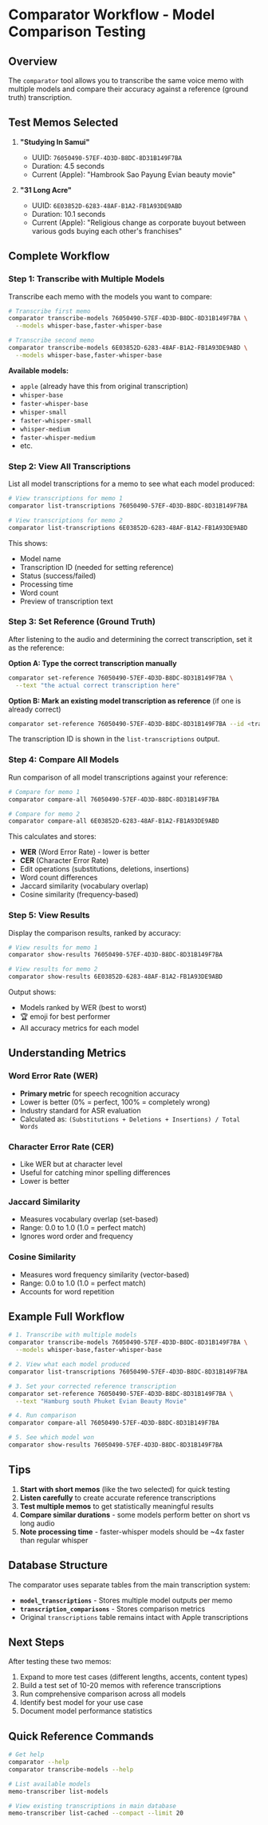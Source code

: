# Comparator Workflow - Model Comparison Testing

## Overview

The `comparator` tool allows you to transcribe the same voice memo with multiple models and compare their accuracy against a reference (ground truth) transcription.

## Test Memos Selected

1. **"Studying In Samui"**
   - UUID: `76050490-57EF-4D3D-B8DC-8D31B149F7BA`
   - Duration: 4.5 seconds
   - Current (Apple): "Hambrook Sao Payung Evian beauty movie"

2. **"31 Long Acre"**
   - UUID: `6E03852D-6283-48AF-B1A2-FB1A93DE9ABD`
   - Duration: 10.1 seconds
   - Current (Apple): "Religious change as corporate buyout between various gods buying each other's franchises"

## Complete Workflow

### Step 1: Transcribe with Multiple Models

Transcribe each memo with the models you want to compare:

```bash
# Transcribe first memo
comparator transcribe-models 76050490-57EF-4D3D-B8DC-8D31B149F7BA \
  --models whisper-base,faster-whisper-base

# Transcribe second memo
comparator transcribe-models 6E03852D-6283-48AF-B1A2-FB1A93DE9ABD \
  --models whisper-base,faster-whisper-base
```

**Available models:**
- `apple` (already have this from original transcription)
- `whisper-base`
- `faster-whisper-base`
- `whisper-small`
- `faster-whisper-small`
- `whisper-medium`
- `faster-whisper-medium`
- etc.

### Step 2: View All Transcriptions

List all model transcriptions for a memo to see what each model produced:

```bash
# View transcriptions for memo 1
comparator list-transcriptions 76050490-57EF-4D3D-B8DC-8D31B149F7BA

# View transcriptions for memo 2
comparator list-transcriptions 6E03852D-6283-48AF-B1A2-FB1A93DE9ABD
```

This shows:
- Model name
- Transcription ID (needed for setting reference)
- Status (success/failed)
- Processing time
- Word count
- Preview of transcription text

### Step 3: Set Reference (Ground Truth)

After listening to the audio and determining the correct transcription, set it as the reference:

**Option A: Type the correct transcription manually**

```bash
comparator set-reference 76050490-57EF-4D3D-B8DC-8D31B149F7BA \
  --text "the actual correct transcription here"
```

**Option B: Mark an existing model transcription as reference** (if one is already correct)

```bash
comparator set-reference 76050490-57EF-4D3D-B8DC-8D31B149F7BA --id <transcription-id>
```

The transcription ID is shown in the `list-transcriptions` output.

### Step 4: Compare All Models

Run comparison of all model transcriptions against your reference:

```bash
# Compare for memo 1
comparator compare-all 76050490-57EF-4D3D-B8DC-8D31B149F7BA

# Compare for memo 2
comparator compare-all 6E03852D-6283-48AF-B1A2-FB1A93DE9ABD
```

This calculates and stores:
- **WER** (Word Error Rate) - lower is better
- **CER** (Character Error Rate)
- Edit operations (substitutions, deletions, insertions)
- Word count differences
- Jaccard similarity (vocabulary overlap)
- Cosine similarity (frequency-based)

### Step 5: View Results

Display the comparison results, ranked by accuracy:

```bash
# View results for memo 1
comparator show-results 76050490-57EF-4D3D-B8DC-8D31B149F7BA

# View results for memo 2
comparator show-results 6E03852D-6283-48AF-B1A2-FB1A93DE9ABD
```

Output shows:
- Models ranked by WER (best to worst)
- 🏆 emoji for best performer
- All accuracy metrics for each model

## Understanding Metrics

### Word Error Rate (WER)
- **Primary metric** for speech recognition accuracy
- Lower is better (0% = perfect, 100% = completely wrong)
- Industry standard for ASR evaluation
- Calculated as: `(Substitutions + Deletions + Insertions) / Total Words`

### Character Error Rate (CER)
- Like WER but at character level
- Useful for catching minor spelling differences
- Lower is better

### Jaccard Similarity
- Measures vocabulary overlap (set-based)
- Range: 0.0 to 1.0 (1.0 = perfect match)
- Ignores word order and frequency

### Cosine Similarity
- Measures word frequency similarity (vector-based)
- Range: 0.0 to 1.0 (1.0 = perfect match)
- Accounts for word repetition

## Example Full Workflow

```bash
# 1. Transcribe with multiple models
comparator transcribe-models 76050490-57EF-4D3D-B8DC-8D31B149F7BA \
  --models whisper-base,faster-whisper-base

# 2. View what each model produced
comparator list-transcriptions 76050490-57EF-4D3D-B8DC-8D31B149F7BA

# 3. Set your corrected reference transcription
comparator set-reference 76050490-57EF-4D3D-B8DC-8D31B149F7BA \
  --text "Hamburg south Phuket Evian Beauty Movie"

# 4. Run comparison
comparator compare-all 76050490-57EF-4D3D-B8DC-8D31B149F7BA

# 5. See which model won
comparator show-results 76050490-57EF-4D3D-B8DC-8D31B149F7BA
```

## Tips

1. **Start with short memos** (like the two selected) for quick testing
2. **Listen carefully** to create accurate reference transcriptions
3. **Test multiple memos** to get statistically meaningful results
4. **Compare similar durations** - some models perform better on short vs long audio
5. **Note processing time** - faster-whisper models should be ~4x faster than regular whisper

## Database Structure

The comparator uses separate tables from the main transcription system:

- **`model_transcriptions`** - Stores multiple model outputs per memo
- **`transcription_comparisons`** - Stores comparison metrics
- Original `transcriptions` table remains intact with Apple transcriptions

## Next Steps

After testing these two memos:

1. Expand to more test cases (different lengths, accents, content types)
2. Build a test set of 10-20 memos with reference transcriptions
3. Run comprehensive comparison across all models
4. Identify best model for your use case
5. Document model performance statistics

## Quick Reference Commands

```bash
# Get help
comparator --help
comparator transcribe-models --help

# List available models
memo-transcriber list-models

# View existing transcriptions in main database
memo-transcriber list-cached --compact --limit 20
```
